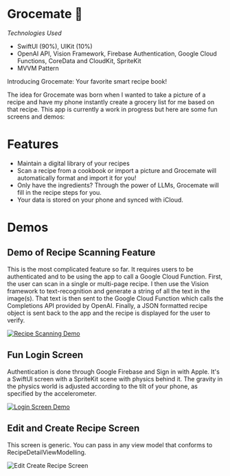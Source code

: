# Grocemate :tangerine:

*Technologies Used*
- SwiftUI (90%), UIKit (10%)
- OpenAI API, Vision Framework, Firebase Authentication, Google Cloud Functions, CoreData and CloudKit, SpriteKit
- MVVM Pattern

Introducing Grocemate: Your favorite smart recipe book!

The idea for Grocemate was born when I wanted to take a picture of a recipe and have my phone instantly create a grocery list for me based on that recipe. This app is currently a work in progress but here are some fun screens and demos:

# Features
- Maintain a digital library of your recipes
- Scan a recipe from a cookbook or import a picture and Grocemate will automatically format and import it for you!
- Only have the ingredients? Through the power of LLMs, Grocemate will fill in the recipe steps for you.
- Your data is stored on your phone and synced with iCloud.

# Demos
## Demo of Recipe Scanning Feature
This is the most complicated feature so far. It requires users to be authenticated and to be using the app to call a Google Cloud Function. First, the user can scan in a single or multi-page recipe. I then use the Vision framework to text-recognition and generate a string of all the text in the image(s). That text is then sent to the Google Cloud Function which calls the Completions API provided by OpenAI. Finally, a JSON formatted recipe object is sent back to the app and the recipe is displayed for the user to verify.

[![Recipe Scanning Demo](https://img.youtube.com/vi/3dojy7zi-zk/0.jpg)](https://www.youtube.com/watch?v=3dojy7zi-zk "Recipe Scanning Demo")

## Fun Login Screen
Authentication is done through Google Firebase and Sign in with Apple. It's a SwiftUI screen with a SpriteKit scene with physics behind it. The gravity in the physics world is adjusted according to the tilt of your phone, as specified by the accelerometer.

[![Login Screen Demo](https://img.youtube.com/vi/dNG2K2ZUkMg/0.jpg)](https://www.youtube.com/watch?v=dNG2K2ZUkMg "Login Screen Demo")

## Edit and Create Recipe Screen
This screen is generic. You can pass in any view model that conforms to RecipeDetailViewModelling.

![Edit Create Recipe Screen](https://github.com/achi113s/Grocemate/blob/main/ReadmeResources/edit_create_screen_demo.gif)

